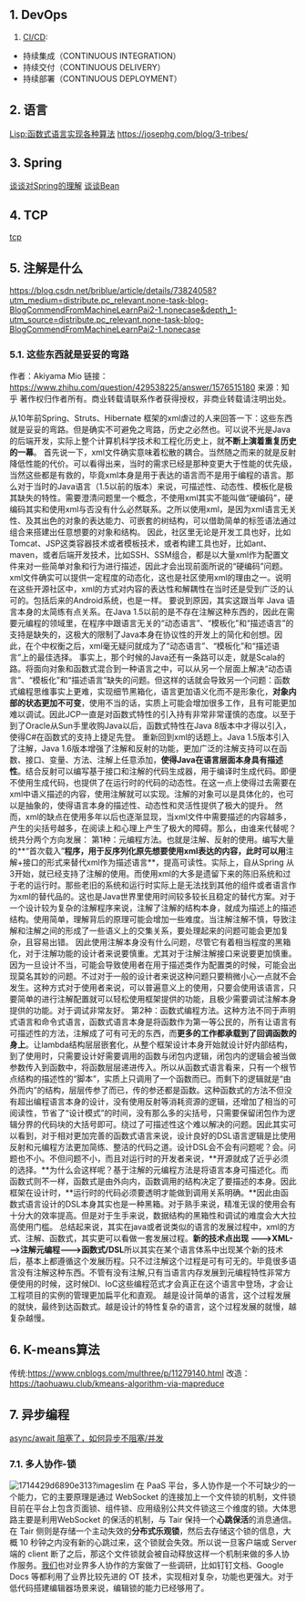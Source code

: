 ## 1. DevOps
1. [CI/CD](https://www.cnblogs.com/soymilk2019/p/11445773.html): 
- 持续集成（CONTINUOUS INTEGRATION）
- 持续交付（CONTINUOUS DELIVERY）
- 持续部署（CONTINUOUS DEPLOYMENT）
## 2. 语言
[Lisp:函数式语言实现各种算法](https://leanpub.com/progalgs/read#leanpub-auto-introduction)
https://josephg.com/blog/3-tribes/
## 3. Spring
[谈谈对Spring的理解](https://www.zhihu.com/question/48427693?sort=created)
[谈谈Bean](https://www.cnblogs.com/bossen/p/5824067.html)
## 4. TCP
[tcp](https://mp.weixin.qq.com/s?__biz=MzUxODAzNDg4NQ==&mid=2247484005&idx=1&sn=cb07ee1c891a7bdd0af3859543190202&chksm=f98e46cfcef9cfd9feb8b9df043a249eb5f226a927fd6d4065e99e62a645a584005d9921541b&mpshare=1&scene=1&srcid=&sharer_sharetime=1586105143609&sharer_shareid=f059618cb093f5efb49a39cd6562e90e&key=1511d86b2731e1c3fce9d31db1cd561a856c0af3e6538567ebb1ec791169ee22f6aefadfd007c649da861726c736268d0dcefa7715314a419b0eb52442ea0a07683859f5bdf7803cfa5fad7786da22b7&ascene=1&uin=MTM2NzczNTcyNQ%3D%3D&devicetype=Windows+10&version=62080079&lang=zh_CN&exportkey=A4cu64QiK9UQcFYp7uD2lbA%3D&pass_ticket=kHK9tI2bsS0GbhEAaq5h2HivE1Rl22anjR3frS7IDcVCuhi865duUItuzzZLJxhL)

## 5. 注解是什么
https://blog.csdn.net/briblue/article/details/73824058?utm_medium=distribute.pc_relevant.none-task-blog-BlogCommendFromMachineLearnPai2-1.nonecase&depth_1-utm_source=distribute.pc_relevant.none-task-blog-BlogCommendFromMachineLearnPai2-1.nonecase
### 5.1. 这些东西就是妥妥的弯路
作者：Akiyama Mio
链接：https://www.zhihu.com/question/429538225/answer/1576515180
来源：知乎
著作权归作者所有。商业转载请联系作者获得授权，非商业转载请注明出处。

从10年前Spring、Struts、Hibernate 框架的xml虐过的人来回答一下：这些东西就是妥妥的弯路。但是确实不可避免之弯路，历史之必然也。可以说不光是Java的后端开发，实际上整个计算机科学技术和工程化历史上，就**不断上演着重复历史的一幕**。
首先说一下，xml文件确实意味着松散的耦合。当然随之而来的就是反射降低性能的代价。可以看得出来，当时的需求已经是那种变更大于性能的优先级，当然这些都是有救的，毕竟xml本身是用于表达的语言而不是用于编程的语言。那么对于当时的Java语言（1.5以前的版本）来说，可描述性、动态性、模板化是极其缺失的特性。需要澄清问题里一个概念，不使用xml其实不能叫做“硬编码”，硬编码其实和使用xml与否没有什么必然联系。之所以使用xml，是因为xml语言无关性、及其出色的对象的表达能力、可嵌套的树结构，可以借助简单的标签语法通过组合来搭建出任意想要的对象和结构。
因此，社区里无论是开发工具也好，比如Tomcat、JSP这类容器技术或者模板技术，或者构建工具也好，比如ant、maven，或者后端开发技术，比如SSH、SSM组合，都是以大量xml作为配置文件来对一些简单对象和行为进行描述，因此才会出现前面所说的“硬编码”问题。xml文件确实可以提供一定程度的动态化，这也是社区使用xml的理由之一。说明在这些开源社区中，xml的方式对内容的表达性和解耦性在当时还是受到广泛的认可的。包括后来的Android系统，也是一样。
要说到原因，其实这跟当年 Java 语言本身的太简练有点关系。在Java 1.5以前的是不存在注解这种东西的，因此在需要元编程的领域里，在程序中跟语言无关的“动态语言”、“模板化”和“描述语言”的支持是缺失的，这极大的限制了Java本身在协议性的开发上的简化和创想。因此，在个中权衡之后，xml毫无疑问就成为了“动态语言”、“模板化”和“描述语言”上的最佳选择。
事实上，那个时候的Java还有一条路可以走，就是Scala的路。将面向对象和函数式混合到一种语言之中，可以从另一个层面上解决“动态语言”、“模板化”和“描述语言”缺失的问题。但这样的话就会导致另一个问题：函数式编程思维事实上更难，实现细节黑箱化，语言更加语义化而不是形象化，**对象内部的状态更加不可变**，使用不当的话，实质上可能会增加很多工作，且有可能更加难以调试。因此JCP一直是对函数式特性的引入持有非常非常谨慎的态度。以至于到了Oracle从Sun手里收购Java以后，函数式特性在Java 8版本中才得以引入，使得C#在函数式的支持上捷足先登。
重新回到xml的话题上。Java 1.5版本引入了注解，Java 1.6版本增强了注解和反射的功能，更加广泛的注解支持可以在函数、接口、变量、方法、注解上任意添加，**使得Java在语言层面本身具有描述性**。结合反射可以编写基于接口和注解的代码生成器，用于编译时生成代码。即便不使用生成代码，也提供了在运行时的代码的动态性。在这一点上使得过去需要在xml中语义描述的内容，使用注解就可以实现。注解的对象可以是具体化的，也可以是抽象的，使得语言本身的描述性、动态性和灵活性提供了极大的提升。
然而，xml的缺点在使用多年以后也逐渐显现，当xml文件中需要描述的内容越多，产生的尖括号越多，在阅读上和心理上产生了极大的障碍。那么，由谁来代替呢？统共分两个方向发展：
第1种：元编程方法。也就是注解、反射的使用。编写大量的**“首次载入”**程序，用于反序列化原先想要使用xml表达的内容，此时可以用**注解+接口的形式来替代xml作为描述语言**，提高可读性。实际上，自从Spring 从3开始，就已经支持了注解的使用。而使用xml的大多是遗留下来的陈旧系统和过于老的运行时。那些老旧的系统和运行时实际上是无法找到其他的组件或者语言作为xml的替代品的。这也是Java世界里使用时间较多较长且稳定的替代方案。对于一个设计较为复杂的注解程序来说，注解了注解的结构本身，就成为描述上的描述结构。使用简单，理解背后的原理可能会增加一些难度。当注解注解不慎，导致注解和注解之间的形成了一些语义上的交集关系，要处理起来的问题可能会更加复杂，且容易出错。
因此使用注解本身没有什么问题，尽管它有着相当程度的黑箱化，对于注解功能的设计者来说要慎重。尤其对于注解注解接口来说要更加慎重。因为一旦设计不当，可能会导致使用者在用于描述类作为配置类的时候，可能会出现莫名其妙的问题。不过对于一般的设计者来说这种问题只要稍微小心一点就不会发生。这种方式对于使用者来说，可以普遍意义上的使用，只要会使用该语言，只要简单的进行注解配置就可以轻松使用框架提供的功能，且极少需要调试注解本身提供的功能。对于调试非常友好。
第2种：函数式编程方法。这种方法不同于声明式语言和命令式语言，函数式语言本身是将函数作为第一等公民的，所有让语言有可描述性的方法，注解成了可有可无的东西，而**更多的工作都承载到了回调函数的身上**。让lambda结构层层嵌套化，从整个框架设计本身开始就设计好内部结构，到了使用时，只需要设计好需要调用的函数与闭包内逻辑，闭包内的逻辑会被当做参数传入到函数中，将函数层层递进传入。所以从函数式语言看来，只有一个根节点结构的描述性的“脚本”，实质上只调用了一个函数而已。而剩下的逻辑就是“由外而内”的结构，层层传参了而已，传的参还都是函数。这种函数式的方法不但没有超出编程语言本身的设计，没有使用反射等消耗资源的逻辑，还增加了相当的可阅读性，节省了“设计模式”的时间，没有那么多的尖括号，只需要保留闭包作为逻辑分界的代码块的大括号即可。绕过了可描述性这个难以解决的问题。因此其实可以看到，对于相对更加完善的函数式语言来说，设计良好的DSL语言逻辑是比使用反射和元编程方法更加简练、整洁的代码之道。设计DSL会不会有问题呢？会。问题也不小。不但问题不小，而且对运行时的开发者来说，**开源就成了近乎必须的选择。**为什么会这样呢？基于注解的元编程方法是将语言本身可描述化。而函数式则不一样，函数式是由外向内，函数调用的结构决定了要描述的本身。因此框架在设计时，**运行时的代码必须要透明才能做到调用关系明确。**因此由函数式语言设计的DSL本身其实也是一种黑箱。对于熟手来说，精准无误的使用会有十分大的效率提高。但是对于生手来说，数据结构的黑箱性和调试的难度会大大拉高使用门槛。
总结起来说，其实在java或者说类似的语言的发展过程中，xml的方式、注解、函数式，其实更可以看做一套发展过程。**新的技术点出现 --->XML--->注解元编程--->函数式/DSL**所以其实在某个语言体系中出现某个新的技术后，基本上都遵循这个发展历程。只不过注解这个过程是可有可无的。毕竟很多语言没有注解这种东西。不管有没有注解,只有当语言内存发展到元编程特性非常方便使用的时候，这时候DI、IoC这些编程范式才会真正在这个语言中登场，才会让工程项目的实例的管理更加扁平化和直观。
越是设计简单的语言，这个过程发展的就快，最终到达函数式。越是设计的特性复杂的语言，这个过程发展的就慢，越复杂越慢。

## 6. K-means算法
传统:https://www.cnblogs.com/multhree/p/11279140.html
改造：https://taohuawu.club/kmeans-algorithm-via-mapreduce

## 7. 异步编程
[async/await 阻塞了，如何异步不阻塞/并发](https://www.jianshu.com/p/5ef798a725d5)
### 7.1. 多人协作-锁
![1714429d6890e313?imageslim](20200529100408448_14807.png)
在 PaaS 平台，多人协作是一个不可缺少的一个能力，它的主要原理是通过 WebSocket 的连接加上一个文件锁的机制，文件锁目前在平台上包含页面锁、组件锁、应用级别公共文件锁这三个维度的锁。大体思路主要是利用WebSocket 的保活的机制，与 Tair 保持一个**心跳保活**的消息通信。在 Tair 侧则是存储一个主动失效的**分布式乐观锁**，然后去存储这个锁的信息，大概 10 秒钟之内没有新的心跳过来，这个锁就会失效。所以说一旦客户端或 Server 端的 client 断了之后，那这个文件锁就会被自动释放这样一个机制来做的多人协作服务。[我们](https://juejin.im/post/5e883bdee51d4546f70d0a7a)也对业界多人协作的方案做了一些调研，比如钉钉文档、Google Docs 等都利用了业界比较先进的 OT 技术，实现相对复杂，功能也更强大。对于低代码搭建编辑器场景来说，编辑锁的能力已经够用了。
